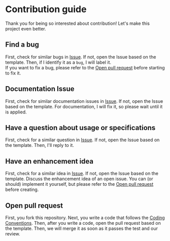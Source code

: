 # Contribution guide

 Thank you for being so interested about contribution! Let's make this project even better.

## Find a bug

 First, check for similar bugs in [Issue](https://github.com/kumaS-nu/NuGet-importer-for-Unity/issues). If not, open the Issue based on the template.
Then, if I identify it as a `bug`, I will label it.  
 If you want to fix a bug, please refer to the [Open pull request](#Open%20pull%20request) before starting to fix it.

## Documentation Issue

 First, check for similar documentation issues in [Issue](https://github.com/kumaS-nu/NuGet-importer-for-Unity/labels/documentation). If not, open the Issue based on the template.
 For documentation, I will fix it, so please wait until it is applied.

## Have a question about usage or specifications

 First, check for a similar question in [Issue](https://github.com/kumaS-nu/NuGet-importer-for-Unity/labels/question). If not, open the Issue based on the template.
 Then, I'll reply to it.

## Have an enhancement idea

 First, check for a similar idea in [Issue](https://github.com/kumaS-nu/NuGet-importer-for-Unity/labels/enhancement). If not, open the Issue based on the template.
 Discuss the enhancement idea of an open issue. You can (or should) implement it yourself, but please refer to the [Open pull request](#Open%20pull%20request) before creating. 

## Open pull request

 First, you fork this repository. Next, you write a code that follows the [Coding Conventions](codingConventions.html). Then, after you write a code, open the pull request based on the template. Then, we will merge it as soon as it passes the test and our review.